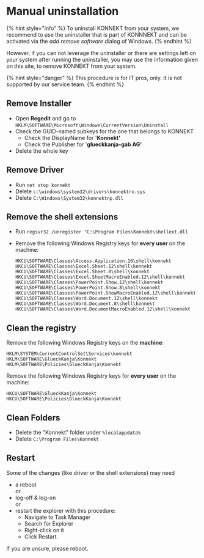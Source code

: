 # Manual uninstallation

{% hint style="info" %}
To uninstall KONNEKT from your system, we recommend to use the uninstaller that is part of KONNNEKT and can be activated via the _add remove software_ dialog of Windows.
{% endhint %}

However, if you can not leverage the uninstaller or there are settings left on your system after running the uninstaller, you may use the information given on this site, to remove KONNEKT from your system.&#x20;

{% hint style="danger" %}
This procedure is for IT pros, only. It is not supported by our service team.
{% endhint %}

## Remove Installer

* Open **Regedit** and go to\
  `HKLM\SOFTWARE\Microsoft\Windows\CurrentVersion\Uninstall`
* Check the GUID-named subkeys for the one that belongs to KONNEKT
  * Check the DisplayName for '**Konnekt'**
  * Check the Publisher for '**glueckkanja-gab AG'**
* Delete the whole key

## Remove Driver

* Run `net stop konnekt`
* Delete `c:\windows\system32\drivers\konnektrx.sys`
* Delete `C:\Windows\System32\konnektnp.dll`

## Remove the shell extensions

* Run `regsvr32 /unregister "C:\Program Files\Konnekt\shellext.dll`
*   Remove the following Windows Registry keys for **every user** on the machine:

    ```
    HKCU\SOFTWARE\Classes\Access.Application.16\shell\konnekt
    HKCU\SOFTWARE\Classes\Excel.Sheet.12\shell\konnekt
    HKCU\SOFTWARE\Classes\Excel.Sheet.8\shell\konnekt
    HKCU\SOFTWARE\Classes\Excel.SheetMacroEnabled.12\shell\konnekt
    HKCU\SOFTWARE\Classes\PowerPoint.Show.12\shell\konnekt
    HKCU\SOFTWARE\Classes\PowerPoint.Show.8\shell\konnekt
    HKCU\SOFTWARE\Classes\PowerPoint.ShowMacroEnabled.12\shell\konnekt
    HKCU\SOFTWARE\Classes\Word.Document.12\shell\konnekt
    HKCU\SOFTWARE\Classes\Word.Document.8\shell\konnekt
    HKCU\SOFTWARE\Classes\Word.DocumentMacroEnabled.12\shell\konnekt
    ```

## Clean the registry

Remove the following Windows Registry keys on the **machine**:

```
HKLM\SYSTEM\CurrentControlSet\Services\konnekt
HKLM\SOFTWARE\GlueckKanja\Konnekt
HKLM\SOFTWARE\Policies\GlueckKanja\Konnekt
```

Remove the following Windows Registry keys for **every user** on the machine:

```
HKCU\SOFTWARE\GlueckKanja\Konnekt
HKCU\SOFTWARE\Policies\GlueckKanja\Konnekt
```

## Clean Folders

* Delete the "Konnekt" folder under `%localappdata%`
* Delete `C:\Program Files\Konnekt`

## Restart

Some of the changes (like driver or the shell extensions) may need&#x20;

* a reboot\
  or
* log-off & log-on\
  or
* restart the explorer with this procedure:
  * Navigate to Task Manager
  * Search for Explorer
  * Right-click on it
  * Click Restart.

If you are unsure, please reboot.
